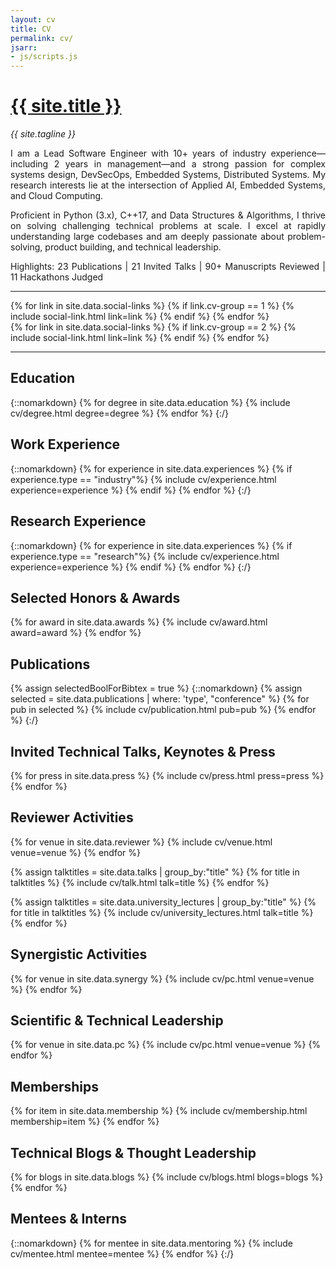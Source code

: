 ```yaml
---
layout: cv
title: CV
permalink: cv/
jsarr:
- js/scripts.js
---
```


<h1 id="cv-title"><a href="{{ site.url }}"> {{ site.title }} </a></h1>

<p id="cv-subtitle"><i> {{ site.tagline }} </i></p>


<div style="text-align: justify;">
    I am a Lead Software Engineer with 10+ years of industry experience—including 2 years in management—and a strong passion for complex systems design, DevSecOps, Embedded Systems, Distributed Systems.
    My research interests lie at the intersection of Applied AI, Embedded Systems, and Cloud Computing.

<p>
    Proficient in Python (3.x), C++17, and Data Structures & Algorithms, I thrive on solving challenging technical problems at scale. 
    I excel at rapidly understanding large codebases and am deeply passionate about problem-solving, product building, and technical leadership.
</p>

<p>
    Highlights: 23 Publications | 21 Invited Talks | 90+  Manuscripts Reviewed | 11 Hackathons Judged   
</p>

</div>

***

<div class="cv-image-links-wrapper">
	<div class="cv-image-links">
		{% for link in site.data.social-links %}
			{% if link.cv-group == 1 %}
				{% include social-link.html link=link %}
			{% endif %}
		{% endfor %}
	</div>
	<div class="cv-image-links">
		{% for link in site.data.social-links %}
			{% if link.cv-group == 2 %}
				{% include social-link.html link=link %}
			{% endif %}
		{% endfor %}
	</div>
</div>

***

## Education
{::nomarkdown}
{% for degree in site.data.education %}
{% include cv/degree.html degree=degree %}
{% endfor %}
{:/}

## Work Experience
{::nomarkdown}
{% for experience in site.data.experiences %}
{% if experience.type == "industry"%}
{% include cv/experience.html experience=experience %}
{% endif %}
{% endfor %}
{:/}

## Research Experience

{::nomarkdown}
{% for experience in site.data.experiences %}
{% if experience.type == "research"%}
{% include cv/experience.html experience=experience %}
{% endif %}
{% endfor %}
{:/}

## Selected Honors & Awards

{% for award in site.data.awards %}
{% include cv/award.html award=award %}
{% endfor %}


## Publications

{% assign selectedBoolForBibtex = true %}
{::nomarkdown}
{% assign selected = site.data.publications | where: 'type', "conference" %}
{% for pub in selected %}
{% include cv/publication.html pub=pub %}
{% endfor %}
{:/}

## Invited Technical Talks, Keynotes & Press

{% for press in site.data.press %}
{% include cv/press.html press=press %}
{% endfor %}

## Reviewer Activities

{% for venue in site.data.reviewer %}
{% include cv/venue.html venue=venue %}
{% endfor %}

{% assign talktitles = site.data.talks | group_by:"title" %}
{% for title in talktitles %}
{% include cv/talk.html talk=title %}
{% endfor %}

{% assign talktitles = site.data.university_lectures | group_by:"title" %}
{% for title in talktitles %}
{% include cv/university_lectures.html talk=title %}
{% endfor %}

## Synergistic Activities

{% for venue in site.data.synergy %}
{% include cv/pc.html venue=venue %}
{% endfor %}


## Scientific & Technical Leadership

{% for venue in site.data.pc %}
{% include cv/pc.html venue=venue %}
{% endfor %}

## Memberships

{% for item in site.data.membership %}
{% include cv/membership.html membership=item %}
{% endfor %}

## Technical Blogs & Thought Leadership

{% for blogs in site.data.blogs %}
{% include cv/blogs.html blogs=blogs %}
{% endfor %}

## Mentees & Interns

{::nomarkdown}
{% for mentee in site.data.mentoring %}
{% include cv/mentee.html mentee=mentee %}
{% endfor %}
{:/}
